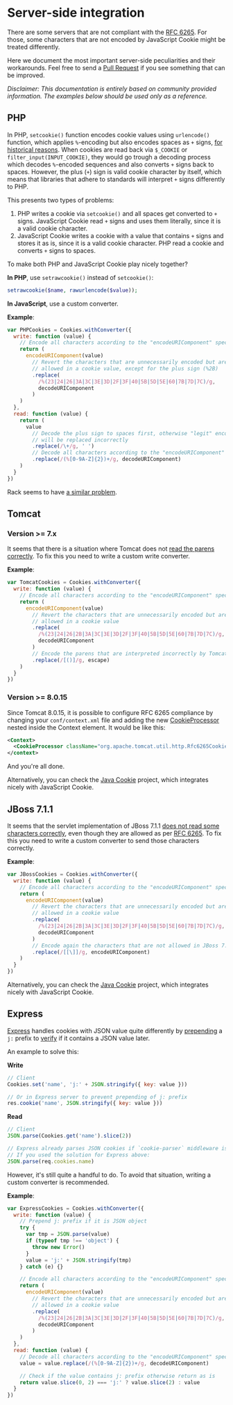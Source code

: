 # Server-side integration

There are some servers that are not compliant with the [RFC 6265](http://tools.ietf.org/html/rfc6265). For those, some characters that are not encoded by JavaScript Cookie might be treated differently.

Here we document the most important server-side peculiarities and their workarounds. Feel free to send a [Pull Request](https://github.com/js-cookie/js-cookie/blob/master/CONTRIBUTING.md#pull-requests) if you see something that can be improved.

_Disclaimer: This documentation is entirely based on community provided information. The examples below should be used only as a reference._

## PHP

In PHP, `setcookie()` function encodes cookie values using `urlencode()` function, which applies `%`-encoding but also encodes spaces as `+` signs, [for historical reasons](http://php.net/manual/en/function.urlencode.php#function.urlencode). When cookies are read back via `$_COOKIE` or `filter_input(INPUT_COOKIE)`, they would go trough a decoding process which decodes `%`-encoded sequences and also converts `+` signs back to spaces. However, the plus (`+`) sign is valid cookie character by itself, which means that libraries that adhere to standards will interpret `+` signs differently to PHP.

This presents two types of problems:

1. PHP writes a cookie via `setcookie()` and all spaces get converted to `+` signs. JavaScript Cookie read `+` signs and uses them literally, since it is a valid cookie character.
2. JavaScript Cookie writes a cookie with a value that contains `+` signs and stores it as is, since it is a valid cookie character. PHP read a cookie and converts `+` signs to spaces.

To make both PHP and JavaScript Cookie play nicely together?

**In PHP**, use `setrawcookie()` instead of `setcookie()`:

```php
setrawcookie($name, rawurlencode($value));
```

**In JavaScript**, use a custom converter.

**Example**:

```javascript
var PHPCookies = Cookies.withConverter({
  write: function (value) {
    // Encode all characters according to the "encodeURIComponent" spec
    return (
      encodeURIComponent(value)
        // Revert the characters that are unnecessarily encoded but are
        // allowed in a cookie value, except for the plus sign (%2B)
        .replace(
          /%(23|24|26|3A|3C|3E|3D|2F|3F|40|5B|5D|5E|60|7B|7D|7C)/g,
          decodeURIComponent
        )
    )
  },
  read: function (value) {
    return (
      value
        // Decode the plus sign to spaces first, otherwise "legit" encoded pluses
        // will be replaced incorrectly
        .replace(/\+/g, ' ')
        // Decode all characters according to the "encodeURIComponent" spec
        .replace(/(%[0-9A-Z]{2})+/g, decodeURIComponent)
    )
  }
})
```

Rack seems to have [a similar problem](https://github.com/js-cookie/js-cookie/issues/70#issuecomment-132503017).

## Tomcat

### Version >= 7.x

It seems that there is a situation where Tomcat does not [read the parens correctly](https://github.com/js-cookie/js-cookie/issues/92#issue-107743407). To fix this you need to write a custom write converter.

**Example**:

```javascript
var TomcatCookies = Cookies.withConverter({
  write: function (value) {
    // Encode all characters according to the "encodeURIComponent" spec
    return (
      encodeURIComponent(value)
        // Revert the characters that are unnecessarily encoded but are
        // allowed in a cookie value
        .replace(
          /%(23|24|26|2B|3A|3C|3E|3D|2F|3F|40|5B|5D|5E|60|7B|7D|7C)/g,
          decodeURIComponent
        )
        // Encode the parens that are interpreted incorrectly by Tomcat
        .replace(/[()]/g, escape)
    )
  }
})
```

### Version >= 8.0.15

Since Tomcat 8.0.15, it is possible to configure RFC 6265 compliance by changing your `conf/context.xml` file and adding the new [CookieProcessor](https://tomcat.apache.org/tomcat-8.0-doc/config/cookie-processor.html) nested inside the Context element. It would be like this:

```xml
<Context>
  <CookieProcessor className="org.apache.tomcat.util.http.Rfc6265CookieProcessor"/>
</context>
```

And you're all done.

Alternatively, you can check the [Java Cookie](https://github.com/js-cookie/java-cookie) project, which integrates nicely with JavaScript Cookie.

## JBoss 7.1.1

It seems that the servlet implementation of JBoss 7.1.1 [does not read some characters correctly](https://github.com/js-cookie/js-cookie/issues/70#issuecomment-148944674), even though they are allowed as per [RFC 6265](https://tools.ietf.org/html/rfc6265#section-4.1.1). To fix this you need to write a custom converter to send those characters correctly.

**Example**:

```javascript
var JBossCookies = Cookies.withConverter({
  write: function (value) {
    // Encode all characters according to the "encodeURIComponent" spec
    return (
      encodeURIComponent(value)
        // Revert the characters that are unnecessarily encoded but are
        // allowed in a cookie value
        .replace(
          /%(23|24|26|2B|3A|3C|3E|3D|2F|3F|40|5B|5D|5E|60|7B|7D|7C)/g,
          decodeURIComponent
        )
        // Encode again the characters that are not allowed in JBoss 7.1.1, like "[" and "]":
        .replace(/[[\]]/g, encodeURIComponent)
    )
  }
})
```

Alternatively, you can check the [Java Cookie](https://github.com/js-cookie/java-cookie) project, which integrates nicely with JavaScript Cookie.

## Express

[Express](https://github.com/expressjs/express) handles cookies with JSON value quite differently by [prepending](https://github.com/expressjs/express/blob/master/lib/response.js#L827) a `j:` prefix to [verify](https://github.com/expressjs/cookie-parser/blob/master/index.js#L83) if it contains a JSON value later.

An example to solve this:

**Write**

```js
// Client
Cookies.set('name', 'j:' + JSON.stringify({ key: value }))

// Or in Express server to prevent prepending of j: prefix
res.cookie('name', JSON.stringify({ key: value }))
```

**Read**

```js
// Client
JSON.parse(Cookies.get('name').slice(2))

// Express already parses JSON cookies if `cookie-parser` middleware is installed.
// If you used the solution for Express above:
JSON.parse(req.cookies.name)
```

However, it's still quite a handful to do. To avoid that situation, writing a custom converter is recommended.

**Example**:

```js
var ExpressCookies = Cookies.withConverter({
  write: function (value) {
    // Prepend j: prefix if it is JSON object
    try {
      var tmp = JSON.parse(value)
      if (typeof tmp !== 'object') {
        throw new Error()
      }
      value = 'j:' + JSON.stringify(tmp)
    } catch (e) {}

    // Encode all characters according to the "encodeURIComponent" spec
    return (
      encodeURIComponent(value)
        // Revert the characters that are unnecessarily encoded but are
        // allowed in a cookie value
        .replace(
          /%(23|24|26|2B|3A|3C|3E|3D|2F|3F|40|5B|5D|5E|60|7B|7D|7C)/g,
          decodeURIComponent
        )
    )
  },
  read: function (value) {
    // Decode all characters according to the "encodeURIComponent" spec
    value = value.replace(/(%[0-9A-Z]{2})+/g, decodeURIComponent)

    // Check if the value contains j: prefix otherwise return as is
    return value.slice(0, 2) === 'j:' ? value.slice(2) : value
  }
})
```
